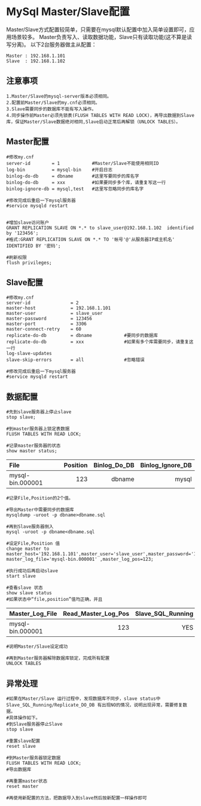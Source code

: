 MySql Master/Slave配置
===================================

Master/Slave方式配置较简单，只需要在mysql默认配置中加入简单设置即可，应用场景较多。
Master负责写入、读取数据功能，Slave只有读取功能(这不算是读写分离)。
以下2台服务器做主从配置：

	Master : 192.168.1.101
	Slave  : 192.168.1.102

注意事项
-------------------
	1.Master/Slave的mysql-server版本必须相同。
	2.配置前Master/Slave的my.cnf必须相同。
	3.Slave需要同步的数据库不能有写入操作。
	4.同步操作前Master必须先锁表(FLUSH TABLES WITH READ LOCK)，再导出数据到Slave库，保证Master/Slave数据绝对相同,Slave启动正常后再解锁（UNLOCK TABLES）。

Master配置
---------------------
	#修改my.cnf
	server-id        = 1  			#Master/Slave不能使用相同ID
	log-bin			 = mysql-bin	#开启日志
	binlog-do-db	 = dbname       #这里写要同步的库名字
	binlog-do-db	 = xxx       	#如果要同步多个库，请重复写这一行	
    binlog-ignore-db = mysql,test	#这里写忽略同步的库名字
	
	#修改完成后重启一下mysql服务器
	#service mysqld restart
	
	
	#增加slave访问账户
	GRANT REPLICATION SLAVE ON *.* to slave_user@192.168.1.102  identified by '123456';
	#格式:GRANT REPLICATION SLAVE ON *.* TO '帐号'@'从服务器IP或主机名' IDENTIFIED BY '密码';
	
	#刷新权限
	flush privileges;	
 


Slave配置
-------------------
	#修改my.cnf
	server-id				= 2
	master-host    			= 192.168.1.101
	master-user     		= slave_user
	master-password 		= 123456
	master-port     		= 3306
	master-connect-retry	= 60
	replicate-do-db			= dbname   			#要同步的数据库 
	replicate-do-db	    	= xxx				#如果有多个库需要同步，请重复这一行 
	log-slave-updates
	slave-skip-errors		= all 				#忽略错误
	
	#修改完成后重启一下mysql服务器
	#service mysqld restart
		
	
	
数据配置
---------------------
	#先到slave服务器上停止slave
	stop slave;
	
	#到master服务器上锁定表数据
	FLUSH TABLES WITH READ LOCK;
	
	#记录master服务器的状态
	show master status;
	
File	          | Position    | Binlog_Do_DB | Binlog_Ignore_DB
:-----------------|------------:|-------------:|----------------:
 mysql-bin.000001 | 123         | dbname       | mysql     

	
	#记录File,Position的2个值。
	
	#导出Master中需要同步的数据库
	mysqldump -uroot -p dbname>dbname.sql
	
	#再到Slave服务器倒入
	mysql -uroot -p dbname<dbname.sql
	
	#设定File,Position 值
	change master to master_host='192.168.1.101',master_user='slave_user',master_password='123456', master_log_file='mysql-bin.000001' ,master_log_pos=123;
	
	#执行成功后再启动slave
	start slave
	
	#查看slave 状态
	show slave status
	#如果状态中“file,position”值均正确，并且
 
Master_Log_File	  | Read_Master_Log_Pos | Slave_SQL_Running | Slave_IO_Running
:-----------------|--------------------:|------------------:|-----------------:
 mysql-bin.000001 | 123                 | YES       	    | YES     	
	
	#说明Master/Slave设定成功
	
	#再到Master服务器解除数据库锁定，完成所有配置
	UNLOCK TABLES
	
	
	
	
	
异常处理
---------------------
	#如果在Master/Slave 运行过程中，发现数据库不同步，slave status中 Slave_SQL_Running/Replicate_DO_DB 有出现NO的情况，说明出现异常，需要修复数据。
	#具体操作如下。
	#到Slave服务器停止Slave
	stop slave
	
	#重置slave配置
	reset slave
	
	#到Master服务器锁定数据
	FLUSH TABLES WITH READ LOCK;
	#导出数据库
	
	#再重置master状态
	reset master
	
	#再使用新配置的方法，把数据导入到slave然后按新配置一样操作即可
	

	
	
	
	
	
	
	
	
	
 



